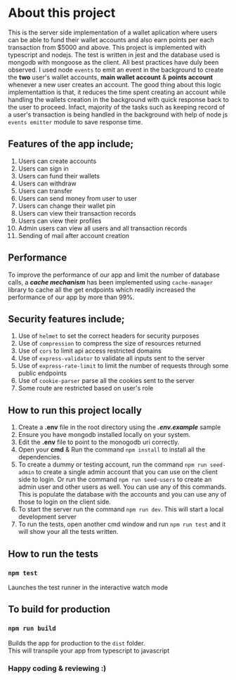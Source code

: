 # About this project
This is the server side implementation of a wallet aplication where users can be able to fund their wallet accounts and also earn points per each transaction from $5000 and above. This project is implemented with typescript and nodejs. The test is written in jest and the database used is mongodb with mongoose as the client. All best practices have duly been observed. I used node `events` to emit an event in the background to create the **two** user's wallet accounts, **main wallet account** & **points account**  whenever a new user creates an account. The good thing about this logic implementattion is that, it reduces the time spent creating an account while handling the wallets creation in the background with quick response back to the user to proceed. Infact, majority of the tasks such as keeping record of a user's transaction is being handled in the background with help of node js `events emitter` module to save response time.

## Features of the app include;

 1. Users can create accounts
 2. Users can sign in
 3. Users can fund their wallets
 4. Users can withdraw
 5. Users can transfer
 6. Users can send money from user to user
 7. Users can change their wallet pin
 8. Users can view their transaction records
 9. Users can view their profiles
 10. Admin users can view all users and all transaction records
 11. Sending of mail after account creation

## Performance

To improve the performance of our app and limit the number of database calls, a ***cache mechanism*** has been implemented using `cache-manager` library to cache all the get endpoints which readily increased the performance of our app by more than 99%.

## Security features include;

 1. Use of `helmet` to set the correct headers for security purposes
 2. Use of `compression` to compress the size of resources returned
 3. Use of `cors` to limit api access restricted domains
 4. Use of `express-validator` to validate all inputs sent to the server
 5. Use of `express-rate-limit` to limit the number of requests through some public endpoints
 6. Use of `cookie-parser` parse all the cookies sent to the server
 7. Some route are restricted based on user's role

## How to run this project locally

  1. Create a **.env** file in the root directory using the ***.env.example*** sample
  2. Ensure you have mongodb installed locally on your system.
  3. Edit the **.env** file to point to the monogodb uri correctly. 
  4. Open your **cmd** & Run the command `npm install` to install all the dependencies.
  5. To create a dummy or testing account, run the command `npm run seed-admin` to create a single admin account that you can use on the client side to login. Or run the command `npm run seed-users` to create an admin user and other users as well. You can use any of this commands. This is populate the database with the accounts and you can use any of those to login on the client side.
  6. To start the server run the command `npm run dev`. This will start a local development server
  7. To run the tests, open another cmd window and run `npm run test` and it will show your all the tests written.

## How to run the tests

### `npm test`

Launches the test runner in the interactive watch mode

## To build for production

### `npm run build`

Builds the app for production to the `dist` folder.\
This will transpile your app from typescript to javascript

### Happy coding & reviewing :) 